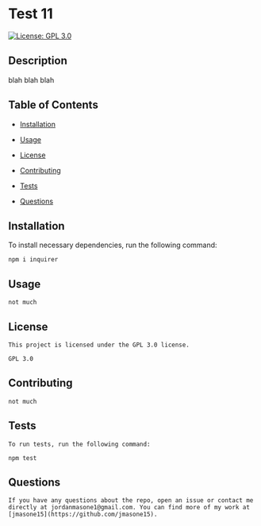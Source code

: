# Test 11
  [![License: GPL 3.0](https://img.shields.io/badge/License-gpl-3.0-yellow.svg)](https://opensource.org/licenses/gpl-3.0)
  
  ## Description

  blah blah blah

  ## Table of Contents

  * [Installation](#installation)
  
  * [Usage](#usage)
  
  * [License](#license)

  * [Contributing](#installation)

  * [Tests](#tests)

  * [Questions](#questions)

  ## Installation

  To install necessary dependencies, run the following command:

    npm i inquirer

  ## Usage

    not much

  ## License
    
    This project is licensed under the GPL 3.0 license.

    GPL 3.0

  ## Contributing

    not much

  ## Tests

    To run tests, run the following command:

    npm test

  ## Questions

    If you have any questions about the repo, open an issue or contact me directly at jordanmasone1@gmail.com. You can find more of my work at [jmasone15](https://github.com/jmasone15).
  

